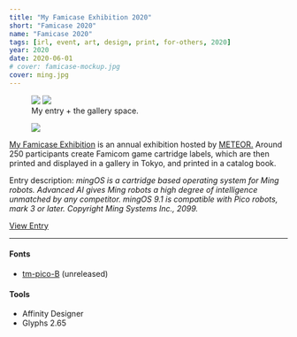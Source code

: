 ```yaml
---
title: "My Famicase Exhibition 2020"
short: "Famicase 2020"
name: "Famicase 2020"
tags: [irl, event, art, design, print, for-others, 2020]
year: 2020
date: 2020-06-01
# cover: famicase-mockup.jpg
cover: ming.jpg
---
```


<figure>
  <div class="img2">
    <img src="{{ site.baseurl }}/assets/img/ming.jpg">
    <img src="{{ site.baseurl }}/assets/img/fami.jpg">
  </div>
  <figcaption>
    My entry + the gallery space.
  </figcaption>
</figure>

<figure class="float right">
  <img src="{{ site.baseurl }}/assets/img/famicase-mockup.png">
  <!-- <figcaption>
    mingOS cartridge in detail.
  </figcaption> -->
</figure>

[My Famicase Exhibition](http://famicase.com/) is an annual exhibition hosted by [METEOR.](https://super-meteor.com/) Around 250 participants create Famicom game cartridge labels, which are then printed and displayed in a gallery in Tokyo, and printed in a catalog book.

Entry description: *mingOS is a cartridge based operating system for Ming robots. Advanced AI gives Ming robots a high degree of intelligence unmatched by any competitor. mingOS 9.1 is compatible with Pico robots, mark 3 or later. Copyright Ming Systems Inc., 2099.*

<a class="clean button" href="https://famicase.com/20/softs/096.html">View Entry</a>

* * *

#### Fonts
- [tm-pico-B](/work/type/#pico-b) (unreleased)

#### Tools
- Affinity Designer
- Glyphs 2.65